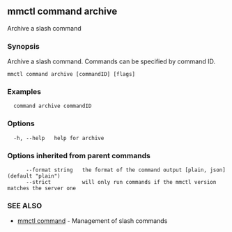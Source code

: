 ## mmctl command archive

Archive a slash command

### Synopsis

Archive a slash command. Commands can be specified by command ID.

```
mmctl command archive [commandID] [flags]
```

### Examples

```
  command archive commandID
```

### Options

```
  -h, --help   help for archive
```

### Options inherited from parent commands

```
      --format string   the format of the command output [plain, json] (default "plain")
      --strict          will only run commands if the mmctl version matches the server one
```

### SEE ALSO

* [mmctl command](mmctl_command.md)	 - Management of slash commands

